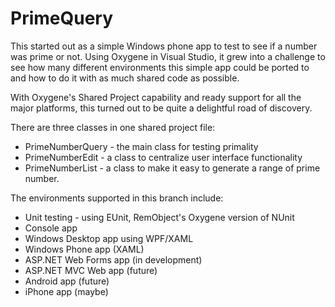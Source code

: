 # PrimeQuery
This started out as a simple Windows phone app to test to see if a number was prime or not. 
Using Oxygene in Visual Studio, it grew into a challenge to see how many different environments
this simple app could be ported to and how to do it with as much shared code as possible.

With Oxygene's Shared Project capability and ready support for all the major platforms, this
turned out to be quite a delightful road of discovery.

There are three classes in one shared project file:
* PrimeNumberQuery - the main class for testing primality
* PrimeNumberEdit - a class to centralize user interface functionality
* PrimeNumberList - a class to make it easy to generate a range of prime number.

The environments supported in this branch include:
* Unit testing - using EUnit, RemObject's Oxygene version of NUnit
* Console app
* Windows Desktop app using WPF/XAML
* Windows Phone app (XAML)
* ASP.NET Web Forms app (in development)
* ASP.NET MVC Web app (future)
* Android app (future)
* iPhone app (maybe)
